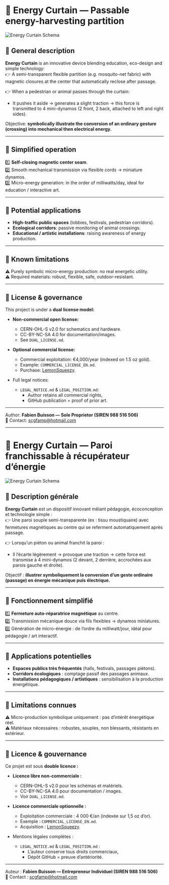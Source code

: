 # 🧩 Energy Curtain — Passable energy-harvesting partition

![Energy Curtain Schema](docs/Energy-Curtain-schema.png)

## 🌿 General description
**Energy Curtain** is an innovative device blending education, eco-design and simple technology:  
👉 A semi-transparent flexible partition (e.g. mosquito-net fabric) with magnetic closures at the center that automatically reclose after passage.

👉 When a pedestrian or animal passes through the curtain:
- It pushes it aside → generates a slight traction → this force is transmitted to 4 mini-dynamos (2 front, 2 back, attached to left and right sides).

Objective: **symbolically illustrate the conversion of an ordinary gesture (crossing) into mechanical then electrical energy.**

---

## 🔧 Simplified operation
1️⃣ **Self-closing magnetic center seam**.  
2️⃣ Smooth mechanical transmission via flexible cords → miniature dynamos.  
3️⃣ Micro-energy generation: in the order of milliwatts/day, ideal for education / interactive art.

---

## 🎯 Potential applications
- **High-traffic public spaces** (lobbies, festivals, pedestrian corridors).  
- **Ecological corridors**: passive monitoring of animal crossings.  
- **Educational / artistic installations**: raising awareness of energy production.

---

## 🔔 Known limitations
⚠️ Purely symbolic micro-energy production: no real energetic utility.  
⚠️ Required materials: robust, flexible, safe, outdoor-resistant.

---

## 📜 License & governance
This project is under a **dual license model:**

- **Non-commercial open license:**
  - CERN-OHL-S v2.0 for schematics and hardware.
  - CC-BY-NC-SA 4.0 for documentation/images.
  - See `DUAL_LICENSE.md`.

- **Optional commercial license:**
  - Commercial exploitation: €4,000/year (indexed on 1.5 oz gold).
  - Example: `COMMERCIAL_LICENSE_EN.md`.
  - Purchase: [LemonSqueezy](https://scgfamp.lemonsqueezy.com/buy/8430de49-9b31-4802-a4e6-0b24f7f69aad).

- Full legal notices:
  - `LEGAL_NOTICE.md` & `LEGAL_POSITION.md`:
    - Author retains all commercial rights,
    - GitHub publication = proof of prior art.

---

Author: **Fabien Buisson — Sole Proprietor (SIREN 988 516 506)**  
📧 Contact: [scgfamp@hotmail.com](mailto:scgfamp@hotmail.com)

---

# 🧩 Energy Curtain — Paroi franchissable à récupérateur d’énergie

![Energy Curtain Schema](docs/Energy-Curtain-schema.png)

## 🌿 Description générale
**Energy Curtain** est un dispositif innovant mêlant pédagogie, écoconception et technologie simple :  
👉 Une paroi souple semi-transparente (ex : tissu moustiquaire) avec fermetures magnétiques au centre qui se referment automatiquement après passage.

👉 Lorsqu’un piéton ou animal franchit la paroi :
- Il l’écarte légèrement → provoque une traction → cette force est transmise à 4 mini-dynamos (2 devant, 2 derrière, accrochées aux parois gauche et droite).

Objectif : **illustrer symboliquement la conversion d’un geste ordinaire (passage) en énergie mécanique puis électrique.**

---

## 🔧 Fonctionnement simplifié
1️⃣ **Fermeture auto-réparatrice magnétique** au centre.  
2️⃣ Transmission mécanique douce via fils flexibles → dynamos miniatures.  
3️⃣ Génération de micro-énergie : de l’ordre du milliwatt/jour, idéal pour pédagogie / art interactif.

---

## 🎯 Applications potentielles
- **Espaces publics très fréquentés** (halls, festivals, passages piétons).  
- **Corridors écologiques** : comptage passif des passages animaux.  
- **Installations pédagogiques / artistiques** : sensibilisation à la production énergétique.

---

## 🔔 Limitations connues
⚠️ Micro-production symbolique uniquement : pas d’intérêt énergétique réel.  
⚠️ Matériaux nécessaires : robustes, souples, non blessants, résistants en extérieur.

---

## 📜 Licence & gouvernance
Ce projet est sous **double licence :**

- **Licence libre non-commerciale :**
  - CERN-OHL-S v2.0 pour les schémas et matériels.
  - CC-BY-NC-SA 4.0 pour documentation / images.
  - Voir `DUAL_LICENSE.md`.

- **Licence commerciale optionnelle :**
  - Exploitation commerciale : 4 000 €/an (indexée sur 1,5 oz d’or).
  - Exemple : `COMMERCIAL_LICENSE_EN.md`.
  - Acquisition : [LemonSqueezy](https://scgfamp.lemonsqueezy.com/buy/8430de49-9b31-4802-a4e6-0b24f7f69aad).

- Mentions légales complètes :
  - `LEGAL_NOTICE.md` & `LEGAL_POSITION.md` :
    - L’auteur conserve tous droits commerciaux,
    - Dépôt GitHub = preuve d’antériorité.

---

Auteur : **Fabien Buisson — Entrepreneur Individuel (SIREN 988 516 506)**  
📧 Contact : [scgfamp@hotmail.com](mailto:scgfamp@hotmail.com)
